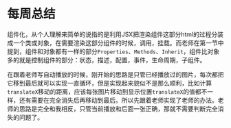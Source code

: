 # 每周总结

组件化，从个人理解来简单的说指的是利用JSX把渲染组件这部分html的过程分装成一个类或对象，在需要渲染这部分组件的时候，调用，挂载。而老师在第一节中提到，组件和对象都有一样的部分`Properties`、`Methods`、`Inherit`，组件比对象多的就是控制组件的部分：状态，描述，配置，事件，生命周期，子组件。

在跟着老师写自动播放的时候，刚开始的思路是只管已经播放过的图片，每次都把它移到最后就可以实现一直循环，但是实现起来貌似不是那么顺利，比如计算`translateX`移动的距离，应该每张图片移动到显示位置`translateX`的值都不一样，还有需要在完全消失后再移动到最后。所以先跟着老师实现了老师的办法。老师的思路是完全和我相反，只管当前播放和后面一张正确，那就不需要判断完全消失的问题了。